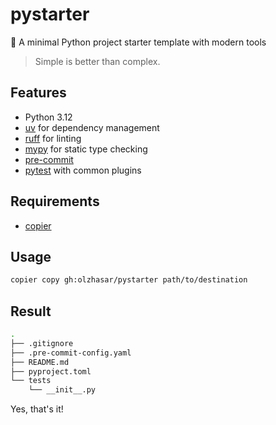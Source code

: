 # pystarter

🚀 A minimal Python project starter template with modern tools

> Simple is better than complex.

## Features

- Python 3.12
- [uv](https://astral.sh/blog/uv) for dependency management
- [ruff](https://docs.astral.sh/ruff/) for linting
- [mypy](https://mypy-lang.org/) for static type checking
- [pre-commit](https://pre-commit.com/)
- [pytest](https://docs.pytest.org/en/stable/) with common plugins

## Requirements

- [copier](https://copier.readthedocs.io/en/stable/)

## Usage

```bash
copier copy gh:olzhasar/pystarter path/to/destination
```

## Result

```bash
.
├── .gitignore
├── .pre-commit-config.yaml
├── README.md
├── pyproject.toml
└── tests
    └── __init__.py
```

Yes, that's it!
